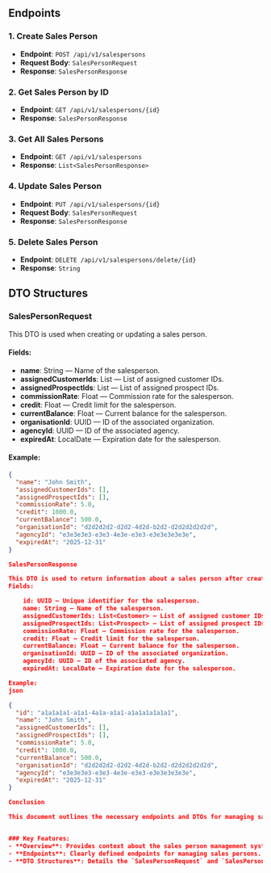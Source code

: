 ## Endpoints

### 1. Create Sales Person

- **Endpoint**: `POST /api/v1/salespersons`
- **Request Body**: `SalesPersonRequest`
- **Response**: `SalesPersonResponse`

### 2. Get Sales Person by ID

- **Endpoint**: `GET /api/v1/salespersons/{id}`
- **Response**: `SalesPersonResponse`

### 3. Get All Sales Persons

- **Endpoint**: `GET /api/v1/salespersons`
- **Response**: `List<SalesPersonResponse>`

### 4. Update Sales Person

- **Endpoint**: `PUT /api/v1/salespersons/{id}`
- **Request Body**: `SalesPersonRequest`
- **Response**: `SalesPersonResponse`

### 5. Delete Sales Person

- **Endpoint**: `DELETE /api/v1/salespersons/delete/{id}`
- **Response**: `String`

## DTO Structures

### SalesPersonRequest

This DTO is used when creating or updating a sales person.

#### Fields:

- **name**: String — Name of the salesperson.
- **assignedCustomerIds**: List<Customer> — List of assigned customer IDs.
- **assignedProspectIds**: List<Prospect> — List of assigned prospect IDs.
- **commissionRate**: Float — Commission rate for the salesperson.
- **credit**: Float — Credit limit for the salesperson.
- **currentBalance**: Float — Current balance for the salesperson.
- **organisationId**: UUID — ID of the associated organization.
- **agencyId**: UUID — ID of the associated agency.
- **expiredAt**: LocalDate — Expiration date for the salesperson.

#### Example:

```json
{
  "name": "John Smith",
  "assignedCustomerIds": [],
  "assignedProspectIds": [],
  "commissionRate": 5.0,
  "credit": 1000.0,
  "currentBalance": 500.0,
  "organisationId": "d2d2d2d2-d2d2-4d2d-b2d2-d2d2d2d2d2d",
  "agencyId": "e3e3e3e3-e3e3-4e3e-e3e3-e3e3e3e3e3e",
  "expiredAt": "2025-12-31"
}

SalesPersonResponse

This DTO is used to return information about a sales person after creation or retrieval.
Fields:

    id: UUID — Unique identifier for the salesperson.
    name: String — Name of the salesperson.
    assignedCustomerIds: List<Customer> — List of assigned customer IDs.
    assignedProspectIds: List<Prospect> — List of assigned prospect IDs.
    commissionRate: Float — Commission rate for the salesperson.
    credit: Float — Credit limit for the salesperson.
    currentBalance: Float — Current balance for the salesperson.
    organisationId: UUID — ID of the associated organization.
    agencyId: UUID — ID of the associated agency.
    expiredAt: LocalDate — Expiration date for the salesperson.

Example:
json

{
  "id": "a1a1a1a1-a1a1-4a1a-a1a1-a1a1a1a1a1a1",
  "name": "John Smith",
  "assignedCustomerIds": [],
  "assignedProspectIds": [],
  "commissionRate": 5.0,
  "credit": 1000.0,
  "currentBalance": 500.0,
  "organisationId": "d2d2d2d2-d2d2-4d2d-b2d2-d2d2d2d2d2d",
  "agencyId": "e3e3e3e3-e3e3-4e3e-e3e3-e3e3e3e3e3e",
  "expiredAt": "2025-12-31"
}

Conclusion

This document outlines the necessary endpoints and DTOs for managing sales persons within the application. Ensure that your requests and responses adhere to these structures for proper functionality.


### Key Features:
- **Overview**: Provides context about the sales person management system.
- **Endpoints**: Clearly defined endpoints for managing sales persons.
- **DTO Structures**: Details the `SalesPersonRequest` and `SalesPersonResponse` with examples to clarify the expected data format.

